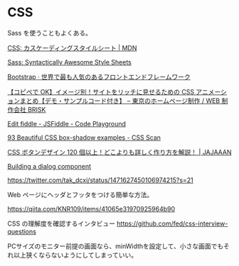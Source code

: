 # CSS

Sass を使うこともよくある。

[CSS: カスケーディングスタイルシート | MDN](https://developer.mozilla.org/ja/docs/Web/CSS)

[Sass: Syntactically Awesome Style Sheets](https://sass-lang.com/)

[Bootstrap · 世界で最も人気のあるフロントエンドフレームワーク](https://getbootstrap.jp/)

[【コピペで OK】イメージ別！サイトをリッチに見せるための CSS アニメーションまとめ【デモ・サンプルコード付き】 – 東京のホームページ制作 / WEB 制作会社 BRISK](https://b-risk.jp/blog/2021/01/anim-reference/)

[Edit fiddle - JSFiddle - Code Playground](https://jsfiddle.net/qus3ae4k/1/)

[93 Beautiful CSS box-shadow examples - CSS Scan](https://getcssscan.com/css-box-shadow-examples)

[CSS ボタンデザイン 120 個以上！どこよりも詳しく作り方を解説！ | JAJAAAN](https://jajaaan.co.jp/css/button/)

[Building a dialog component](https://web.dev/building-a-dialog-component/)

https://twitter.com/tak_dcxi/status/1471627450106974215?s=21

Web ページにヘッダとフッタをつける簡単な方法。

https://qiita.com/KNR109/items/41065e31970925964b90

CSS の理解度を確認するインタビュー
https://github.com/fed/css-interview-questions

PCサイズのモニター前提の画面なら、minWidthを設定して、小さな画面でもそれ以上狭くならないようにしてしまっていい。
